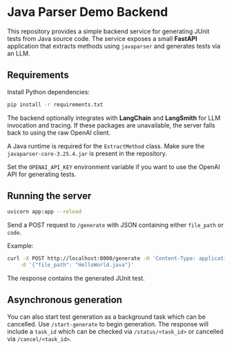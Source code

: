 # Java Parser Demo Backend

This repository provides a simple backend service for generating JUnit tests
from Java source code. The service exposes a small **FastAPI** application that
extracts methods using `javaparser` and generates tests via an LLM.

## Requirements

Install Python dependencies:

```bash
pip install -r requirements.txt
```

The backend optionally integrates with **LangChain** and **LangSmith** for LLM
invocation and tracing. If these packages are unavailable, the server falls
back to using the raw OpenAI client.

A Java runtime is required for the `ExtractMethod` class. Make sure the
`javaparser-core-3.25.4.jar` is present in the repository.

Set the `OPENAI_API_KEY` environment variable if you want to use the OpenAI
API for generating tests.

## Running the server

```bash
uvicorn app:app --reload
```

Send a POST request to `/generate` with JSON containing either `file_path` or
`code`.

Example:

```bash
curl -X POST http://localhost:8000/generate -H 'Content-Type: application/json' \
    -d '{"file_path": "HelloWorld.java"}'
```

The response contains the generated JUnit test.

## Asynchronous generation

You can also start test generation as a background task which can be
cancelled. Use `/start-generate` to begin generation. The response will
include a `task_id` which can be checked via `/status/<task_id>` or
cancelled via `/cancel/<task_id>`.
